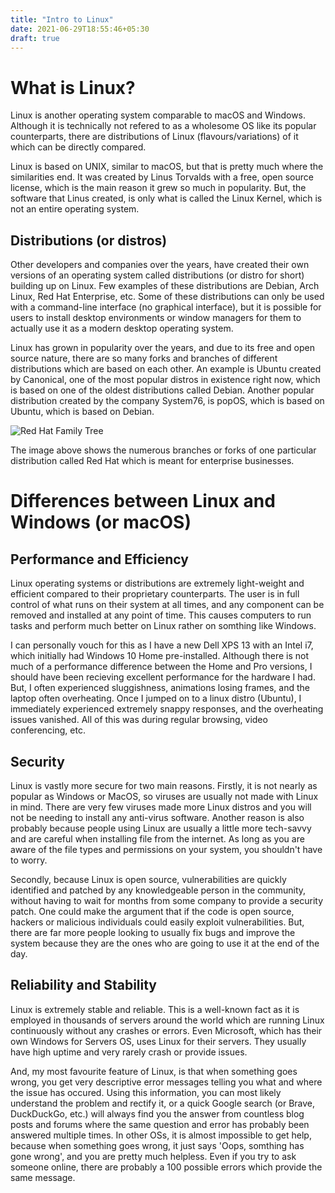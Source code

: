 ```yaml
---
title: "Intro to Linux"
date: 2021-06-29T18:55:46+05:30
draft: true
---
```


# What is Linux?

Linux is another operating system comparable to macOS and Windows.
Although it is technically not refered to as a wholesome OS like its
popular counterparts, there are distributions of Linux
(flavours/variations) of it which can be directly compared.

Linux is based on UNIX, similar to macOS, but that is pretty much where
the similarities end. It was created by Linus Torvalds with a free, open
source license, which is the main reason it grew so much in popularity.
But, the software that Linus created, is only what is called the Linux
Kernel, which is not an entire operating system.

## Distributions (or distros)

Other developers and companies over the years, have created their own
versions of an operating system called distributions (or distro for
short) building up on Linux. Few examples of these distributions are
Debian, Arch Linux, Red Hat Enterprise, etc. Some of these distributions
can only be used with a command-line interface (no graphical interface),
but it is possible for users to install desktop environments or window
managers for them to actually use it as a modern desktop operating
system. 

Linux has grown in popularity over the years, and due to its free and
open source nature, there are so many forks and branches of different
distributions which are based on each other. An example is Ubuntu
created by Canonical, one of the most popular distros in existence right now, which is based on
one of the oldest distributions called Debian. Another popular
distribution created by the company System76, is popOS, which is based
on Ubuntu, which is based on Debian.

![Red Hat Family Tree](/1280px-RedHatFamilyTree1210.svg.png)

The image above shows the numerous branches or forks of one particular
distribution called Red Hat which is meant for enterprise businesses.

# Differences between Linux and Windows (or macOS)

## Performance and Efficiency

Linux operating systems or distributions are extremely light-weight and
efficient compared to their proprietary counterparts. The user is in
full control of what runs on their system at all times, and any
component can be removed and installed at any point of time. This causes
computers to run tasks and perform much better on Linux rather on
somthing like Windows. 

I can personally vouch for this as I have a new Dell XPS 13 with an
Intel i7, which initially had Windows 10 Home pre-installed. Although
there is not much of a performance difference between the Home and Pro
versions, I should have been recieving excellent performance for the
hardware I had. But, I often experienced sluggishness, animations losing
frames, and the laptop often overheating. Once I jumped on to a linux
distro (Ubuntu), I immediately experienced extremely snappy responses,
and the overheating issues vanished. All of this was during regular
browsing, video conferencing, etc.

## Security

Linux is vastly more secure for two main reasons. Firstly, it is not
nearly as popular as Windows or MacOS, so viruses are usually not made
with Linux in mind. There are very few viruses made more Linux distros
and you will not be needing to install any anti-virus software. Another
reason is also probably because people using Linux are usually a little
more tech-savvy and are careful when installing file from the internet.
As long as you are aware of the file types and permissions on your
system, you shouldn't have to worry.

Secondly, because Linux is open source, vulnerabilities are quickly
identified and patched by any knowledgeable person in the community,
without having to wait for months from some company to provide a
security patch. One could make the argument that if the code is open
source, hackers or malicious individuals could easily exploit
vulnerabilities. But, there are far more people looking to usually fix
bugs and improve the system because they are the ones who are going to
use it at the end of the day.

## Reliability and Stability

Linux is extremely stable and reliable. This is a well-known fact as it
is employed in thousands of servers around the world which are running
Linux continuously without any crashes or errors. Even Microsoft, which
has their own Windows for Servers OS, uses Linux for their servers. They
usually have high uptime and very rarely crash or provide issues. 

And, my most favourite feature of Linux, is that when something goes
wrong, you get very descriptive error messages telling you what and
where the issue has occured. Using this information, you can most likely
understand the problem and rectify it, or a quick Google search (or
Brave, DuckDuckGo, etc.) will always find you the answer from countless
blog posts and forums where the same question and error has probably
been answered multiple times. In other OSs, it is almost impossible to
get help, because when something goes wrong, it just says 'Oops,
somthing has gone wrong', and you are pretty much helpless. Even if you
try to ask someone online, there are probably a 100 possible errors
which provide the same message.



